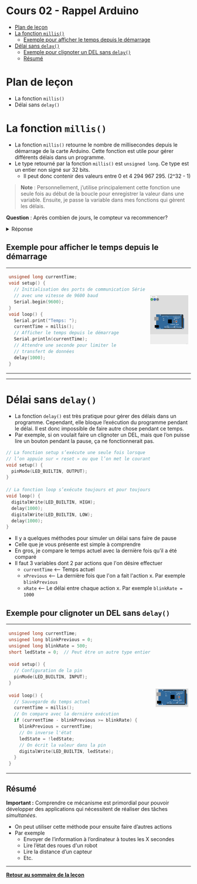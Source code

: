 # Cours 02 - Rappel Arduino <!-- omit in toc -->

- [Plan de leçon](#plan-de-leçon)
- [La fonction `millis()`](#la-fonction-millis)
  - [Exemple pour afficher le temps depuis le démarrage](#exemple-pour-afficher-le-temps-depuis-le-démarrage)
- [Délai sans `delay()`](#délai-sans-delay)
  - [Exemple pour clignoter un DEL sans `delay()`](#exemple-pour-clignoter-un-del-sans-delay)
  - [Résumé](#résumé)

# Plan de leçon
- La fonction `millis()`
- Délai sans `delay()`

# La fonction `millis()`
- La fonction `millis()` retourne le nombre de millisecondes depuis le démarrage de la carte Arduino. Cette fonction est utile pour gérer différents délais dans un programme.
- Le type retourné par la fonction `millis()` est `unsigned long`. Ce type est un entier non signé sur 32 bits.
  - Il peut donc contenir des valeurs entre 0 et 4 294 967 295. (2^32 - 1)

> **Note** : Personnellement, j’utilise principalement cette fonction une seule fois au début de la boucle pour enregistrer la valeur dans une variable. Ensuite, je passe la variable dans mes fonctions qui gèrent les délais.

**Question** : Après combien de jours, le compteur va recommencer?
<details><summary>Réponse</summary>Environ 50 jours
4294967295 / (1000 * 60 * 60 * 24) --> 49.7 jours
</details>

## Exemple pour afficher le temps depuis le démarrage

<table>
<tr>
<td width="50%">

```cpp
unsigned long currentTime;
void setup() {
  // Initialisation des ports de communication Série
  // avec une vitesse de 9600 baud
  Serial.begin(9600);
}
void loop() {
  Serial.print("Temps: ");
  currentTime = millis();
  // Afficher le temps depuis le démarrage
  Serial.println(currentTime);
  // Attendre une seconde pour limiter le
  // transfert de données
  delay(1000);
}
```
</td>

<td>

![Alt text](img/01_wokwi_millis.gif)

</td>
</tr>

</table>

---

# Délai sans `delay()`
- La fonction `delay()` est très pratique pour gérer des délais dans un programme. Cependant, elle bloque l’exécution du programme pendant le délai. Il est donc impossible de faire autre chose pendant ce temps.
- Par exemple, si on voulait faire un clignoter un DEL, mais que l’on puisse lire un bouton pendant la pause, ça ne fonctionnerait pas.

```cpp
// La fonction setup s’exécute une seule fois lorsque 
// l’on appuie sur « reset » ou que l’on met le courant
void setup() {
  pinMode(LED_BUILTIN, OUTPUT);
}

// La fonction loop s’exécute toujours et pour toujours
void loop() {
  digitalWrite(LED_BUILTIN, HIGH);
  delay(1000);                      
  digitalWrite(LED_BUILTIN, LOW);    
  delay(1000);
}
```

- Il y a quelques méthodes pour simuler un délai sans faire de pause
- Celle que je vous présente est simple à comprendre
- En gros, je compare le temps actuel avec la dernière fois qu’il a été comparé
- Il faut 3 variables dont 2 par actions que l'on désire effectuer
  - `currentTime` <-- Temps actuel
  - `xPrevious` <-- La dernière fois que l'on a fait l'action x. Par exemple `blinkPrevious`
  - `xRate` <-- Le délai entre chaque action x. Par exemple `blinkRate = 1000`

## Exemple pour clignoter un DEL sans `delay()`

<table>
<tr>
<td width="50%">

```cpp
unsigned long currentTime;
unsigned long blinkPrevious = 0;
unsigned long blinkRate = 500;
short ledState = 0;  // Peut être un autre type entier

void setup() {
  // Configuration de la pin
  pinMode(LED_BUILTIN, INPUT);
}

void loop() {
  // Sauvegarde du temps actuel
  currentTime = millis();
  // On compare avec la dernière exécution
  if (currentTime - blinkPrevious >= blinkRate) {
    blinkPrevious = currentTime;
    // On inverse l'état
    ledState = !ledState;
    // On écrit la valeur dans la pin
    digitalWrite(LED_BUILTIN, ledState);
  }
}
```

</td>
<td>

![Alt text](img/02_wokwi_no_delay.gif)

</td>
</tr>
</table>

## Résumé

**Important :** Comprendre ce mécanisme est primordial pour pouvoir développer des applications qui nécessitent de réaliser des tâches *simultanées*.

- On peut utiliser cette méthode pour ensuite faire d’autres actions
- Par exemple
  - Envoyer de l’information à l’ordinateur à toutes les X secondes
  - Lire l’état des roues d'un robot
  - Lire la distance d’un capteur
  - Etc.

---

**[Retour au sommaire de la leçon](./readme.md)**